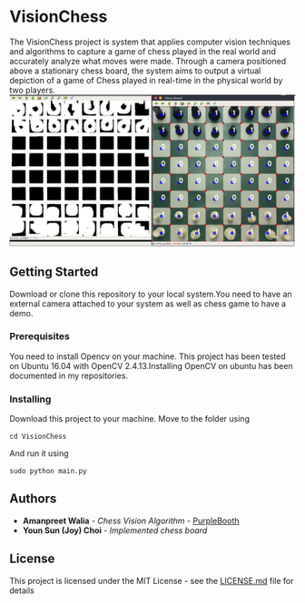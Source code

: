 # VisionChess
The VisionChess project is system that applies computer vision techniques and algorithms to capture a game of chess played in the real world and accurately analyze what moves were made. Through a camera positioned above a stationary chess board, the system aims to output a virtual depiction of a game of Chess played in real-time in the physical world by two players.
![Alt text](/Screenshots/detected_all_pieces.png?raw=true "Running Chess Vision Application")
## Getting Started

Download or clone this repository to your local system.You need to have an external camera attached to your system as well as chess game to have a demo.

### Prerequisites

You need to install Opencv on your machine. This project has been tested on Ubuntu 16.04 with OpenCV 2.4.13.Installing OpenCV on ubuntu has been documented in my repositories.

### Installing
Download this project to your machine.
Move to the folder using
```
cd VisionChess
```
And run it using
```
sudo python main.py
```

## Authors

* **Amanpreet Walia** - *Chess Vision Algorithm* - [PurpleBooth](https://github.com/PurpleBooth)
* **Youn Sun (Joy) Choi** - *Implemented chess board* 

## License

This project is licensed under the MIT License - see the [LICENSE.md](LICENSE.md) file for details

